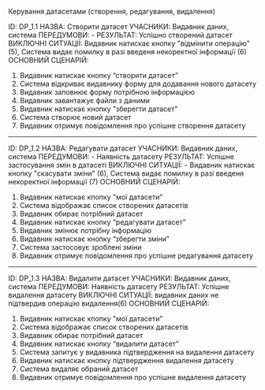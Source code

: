 Керування датасетами (створення, редагування, видалення)

ID: DP_1.1
НАЗВА: Створити датасет
УЧАСНИКИ: Видавник даних, система
ПЕРЕДУМОВИ: -
РЕЗУЛЬТАТ: Успішно створений датасет
ВИКЛЮЧНІ СИТУАЦІЇ: Видавник натискає кнопку "відмінити операцію" (5), Система видає помилку в разі введеня некоректної інформації (6)
ОСНОВНИЙ СЦЕНАРІЙ:

1. Видавник натискає кнопку “створити датасет”
2. Система відкриває видавнику форму для додавання нового датасету
3. Видавник заповнює форму потрібною інформацією
4. Видавник завантажує файли з даними
5. Видавник натискає кнопку "зберегти датасет"
6. Система створює новий датасет
7. Видавник отримує повідомлення про успішне створення датасету

---

ID: DP_1.2
НАЗВА: Редагувати датасет
УЧАСНИКИ: Видавник даних, система
ПЕРЕДУМОВИ: - Наявність датасету
РЕЗУЛЬТАТ: Успішне застосування змін в датасеті
ВИКЛЮЧНІ СИТУАЦІЇ: - Видавник натискає кнопку "cкасувати зміни" (6), Система видає помилку в разі введеня некоректної інформації (7)
ОСНОВНИЙ СЦЕНАРІЙ:

1. Видавник натискає кпопку "мої датасети"
2. Система відображає список створених датасетів
3. Видавник обирає потрібний датасет
4. Видавник натискає кнопку “редагувати датасет”
5. Видавник змінює потрібну інформацію
6. Видавник натискає кнопку “зберегти зміни”
7. Система застосовує зроблені зміни
8. Видавник отримує повідомлення про успішне редагування датасету

---

ID: DP_1.3
НАЗВА: Видалити датасет
УЧАСНИКИ: Видавник даних, система
ПЕРЕДУМОВИ: Наявність датасету
РЕЗУЛЬТАТ: Успішне видалення датасету
ВИКЛЮЧНІ СИТУАЦІЇ: видавник даних не підтвердив операцію видалення(6)
ОСНОВНИЙ СЦЕНАРІЙ:

1. Видавник натискає кпопку "мої датасети"
2. Система відображає список створених датасетів
3. Видавник обирає потрібний датасет
4. Видавник натискає кнопку “видалити датасет”
5. Система запитує у видавника підтвердження на видалення датасету
6. Видавник натискає кнопку підтвердження видалення датасету
7. Система видаляє обраний датасет
8. Видавник отримує повідомлення про успішне видалення датасету
